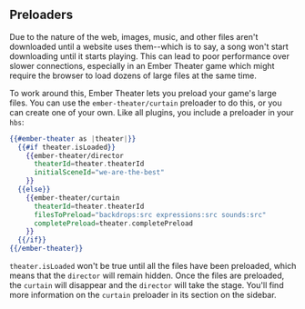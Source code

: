## Preloaders

Due to the nature of the web, images, music, and other files aren't downloaded until a website uses them--which is to say, a song won't start downloading until it starts playing. This can lead to poor performance over slower connections, especially in an Ember Theater game which might require the browser to load dozens of large files at the same time.

To work around this, Ember Theater lets you preload your game's large files. You can use the `ember-theater/curtain` preloader to do this, or you can create one of your own. Like all plugins, you include a preloader in your `hbs`:

```hbs
{{#ember-theater as |theater|}}
  {{#if theater.isLoaded}}
    {{ember-theater/director
      theaterId=theater.theaterId
      initialSceneId="we-are-the-best"
    }}
  {{else}}
    {{ember-theater/curtain
      theaterId=theater.theaterId
      filesToPreload="backdrops:src expressions:src sounds:src"
      completePreload=theater.completePreload
    }}
  {{/if}}
{{/ember-theater}}
```

`theater.isLoaded` won't be true until all the files have been preloaded, which means that the `director` will remain hidden. Once the files are preloaded, the `curtain` will disappear and the `director` will take the stage. You'll find more information on the `curtain` preloader in its section on the sidebar.
